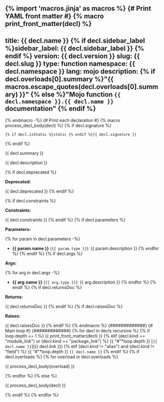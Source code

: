 <!-- markdownlint-disable -->
{% import 'macros.jinja' as macros %}
{# Print YAML front matter #}
{% macro print_front_matter(decl) %}
---
title: {{ decl.name }}
{% if decl.sidebar_label %}sidebar_label: {{ decl.sidebar_label }}
{% endif %}
version: {{ decl.version }}
slug: {{ decl.slug }}
type: function
namespace: {{ decl.namespace }}
lang: mojo
description: {% if decl.overloads[0].summary
  %}"{{ macros.escape_quotes(decl.overloads[0].summary) }}"
  {% else %}"Mojo function `{{ decl.namespace }}.{{ decl.name }}` documentation"
  {% endif %}
---

<section class='mojo-docs'>

{% endmacro -%}
{# Print each declaration #}
{% macro process_decl_body(decl) %}
{% if decl.signature %}
<div class="mojo-function-sig">

`{% if decl.isStatic %}static {% endif %}{{ decl.signature }}`

</div>
{% endif %}

{{ decl.summary }}

{{ decl.description }}

{% if decl.deprecated %}

**Deprecated:**

{{ decl.deprecated }}
{% endif %}

{% if decl.constraints %}

**Constraints:**

{{ decl.constraints }}
{% endif %}
{% if decl.parameters %}

**Parameters:**

{% for param in decl.parameters -%}
*   ​<b>{{ param.name }}</b> (`{{ param.type }}`): {{ param.description }}
{% endfor %}
{% endif %}
{% if decl.args %}

**Args:**

{% for arg in decl.args -%}
*   ​<b>{{ arg.name }}</b> (`{{ arg.type }}`): {{ arg.description }}
{% endfor %}
{% endif %}
{% if decl.returnsDoc %}

**Returns:**

{{ decl.returnsDoc }}
{% endif %}
{% if decl.raisesDoc %}

**Raises:**

{{ decl.raisesDoc }}
{% endif %}
{% endmacro %}
{#############}
{# Main loop #}
{#############}
{% for decl in decls recursive %}
{% if loop.depth == 1 %}
{{ print_front_matter(decl) }}
{% elif (decl.kind == "module_link") or (decl.kind == "package_link") %}
{{ "#"*loop.depth }} [`{{ decl.name }}`]({{ decl.link }})
{% elif (decl.kind != "alias") and (decl.kind != "field") %}
{{ "#"*loop.depth }} `{{ decl.name }}`
{% endif %}
{% if decl.overloads %}
{% for overload in decl.overloads %}
<div class='mojo-function-detail'>

{{ process_decl_body(overload) }}

</div>

{% endfor %}
{% else %}

{{ process_decl_body(decl) }}

{% endif %}
{% endfor %}

</section>
